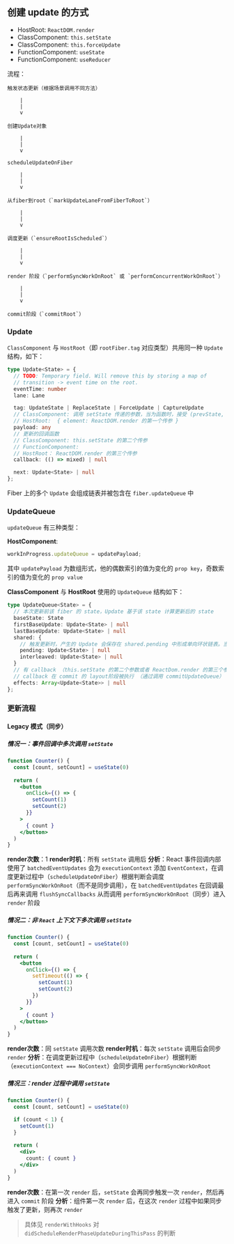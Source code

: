 ## 创建 update 的方式
- HostRoot: `ReactDOM.render`
- ClassComponent: `this.setState`
- ClassComponent: `this.forceUpdate`
- FunctionComponent: `useState`
- FunctionComponent: `useReducer`

流程：
```
触发状态更新（根据场景调用不同方法）

    |
    |
    v

创建Update对象

    |
    |
    v

scheduleUpdateOnFiber

    |
    |
    v

从fiber到root（`markUpdateLaneFromFiberToRoot`）

    |
    |
    v

调度更新（`ensureRootIsScheduled`）

    |
    |
    v

render 阶段（`performSyncWorkOnRoot` 或 `performConcurrentWorkOnRoot`）

    |
    |
    v

commit阶段（`commitRoot`）
```

### Update

`ClassComponent` 与 `HostRoot`（即 `rootFiber.tag` 对应类型）共用同一种 `Update` 结构，如下：

```ts
type Update<State> = {
  // TODO: Temporary field. Will remove this by storing a map of
  // transition -> event time on the root.
  eventTime: number
  lane: Lane

  tag: UpdateState | ReplaceState | ForceUpdate | CaptureUpdate
  // ClassComponent: 调用 setState 传递的参数，当为函数时，接受 (prevState, nextProps) 参数
  // HostRoot:  { element: ReactDOM.render 的第一个传参 }
  payload: any
  // 更新的回调函数
  // ClassComponent: this.setState 的第二个传参
  // FunctionComponent: 
  // HostRoot： ReactDOM.render 的第三个传参
  callback: (() => mixed) | null

  next: Update<State> | null
};
```

Fiber 上的多个 `Update` 会组成链表并被包含在 `fiber.updateQueue` 中

### UpdateQueue
`updateQueue` 有三种类型：

**HostComponent**: 
```ts
workInProgress.updateQueue = updatePayload;
```
其中 `updatePayload` 为数组形式，他的偶数索引的值为变化的 `prop key`，奇数索引的值为变化的 `prop value`

**ClassComponent** 与 **HostRoot** 使用的 `UpdateQueue` 结构如下：

```ts
type UpdateQueue<State> = {
  // 本次更新前该 fiber 的 state，Update 基于该 state 计算更新后的 state 
  baseState: State
  firstBaseUpdate: Update<State> | null
  lastBaseUpdate: Update<State> | null
  shared: {
    // 触发更新时，产生的 Update 会保存在 shared.pending 中形成单向环状链表。当由 Update 计算 state 时这个环会被剪开并连接在 lastBaseUpdate 后面
    pending: Update<State> | null
    interleaved: Update<State> | null
  }
  // 有 callback （this.setState 的第二个参数或者 ReactDom.render 的第三个参数） 的 update 对象列表
  // callback 在 commit 的 layout阶段被执行 （通过调用 commitUpdateQueue）
  effects: Array<Update<State>> | null
};
```

### 更新流程
#### Legacy 模式（同步）
##### 情况一：事件回调中多次调用 `setState`
```jsx
function Counter() {
  const [count, setCount] = useState(0)
  
  return (
    <button 
      onClick={() => {
        setCount(1)
        setCount(2)
      }}
    >
      { count }
    </button>
  )
}
```
**render次数**：1
**render时机**：所有 `setState` 调用后
**分析**：React 事件回调内部使用了 `batchedEventUpdates` 会为 `executionContext` 添加 `EventContext`，在调度更新过程中（`scheduleUpdateOnFiber`）根据判断会调度 `performSyncWorkOnRoot`（而不是同步调用），在 `batchedEventUpdates` 在回调最后再来调用 `flushSyncCallbacks` 从而调用 `performSyncWorkOnRoot`（同步）进入 `render` 阶段

##### 情况二：非 `React` 上下文下多次调用 `setState`

```jsx
function Counter() {
  const [count, setCount] = useState(0)
  
  return (
    <button 
      onClick={() => {
        setTimeout(() => {
          setCount(1)
          setCount(2)
        })
      }}
    >
      { count }
    </button>
  )
}
```

**render次数**：同 `setState` 调用次数
**render时机**：每次 `setState` 调用后会同步 `render`
**分析**：在调度更新过程中（`scheduleUpdateOnFiber`）根据判断（`executionContext === NoContext`）会同步调用 `performSyncWorkOnRoot`

##### 情况三：render 过程中调用 `setState`

```jsx
function Counter() {
  const [count, setCount] = useState(0)

  if (count < 1) {
    setCount(1)
  }
  
  return (
    <div>
      count: { count }
    </div>
  )
}
```
**render次数**：在第一次 `render` 后，`setState` 会再同步触发一次 `render`，然后再进入 `commit` 阶段
**分析**：组件第一次 `render` 后，在这次 `render` 过程中如果同步触发了更新，则再次 `render`
> 具体见 `renderWithHooks` 对 `didScheduleRenderPhaseUpdateDuringThisPass` 的判断



